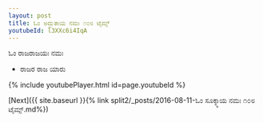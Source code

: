 ```yaml
---
layout: post
title: ಓಂ ಅದ್ಭುತಾಯ ನಮಃ ೧೦೮ ಟೈಮ್ಸ್
youtubeId: l3XXc6i4IqA
---
```

 
 
 ಓಂ ರಾಜರಾಜಯಃ ನಮಃ  
 
 -  ರಾಜರ ರಾಜ ಯಾರು 
 
  
 
  
 
 
 
 
 
 


{% include youtubePlayer.html id=page.youtubeId %}
 
[Next]({{ site.baseurl }}{% link  split2/_posts/2016-08-11-ಓಂ ಸೂಕ್ಶ್ಮಾಯ ನಮಃ ೧೦೮ ಟೈಮ್ಸ್.md%})
 

